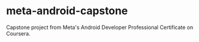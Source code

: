 # meta-android-capstone
Capstone project from Meta's Android Developer Professional Certificate on Coursera.
